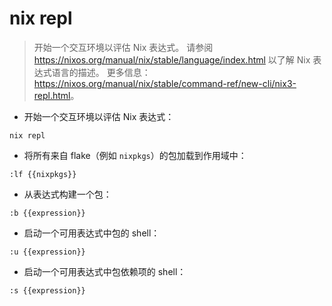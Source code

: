 # nix repl

> 开始一个交互环境以评估 Nix 表达式。
> 请参阅 <https://nixos.org/manual/nix/stable/language/index.html> 以了解 Nix 表达式语言的描述。
> 更多信息：<https://nixos.org/manual/nix/stable/command-ref/new-cli/nix3-repl.html>。

- 开始一个交互环境以评估 Nix 表达式：

`nix repl`

- 将所有来自 flake（例如 `nixpkgs`）的包加载到作用域中：

`:lf {{nixpkgs}}`

- 从表达式构建一个包：

`:b {{expression}}`

- 启动一个可用表达式中包的 shell：

`:u {{expression}}`

- 启动一个可用表达式中包依赖项的 shell：

`:s {{expression}}`